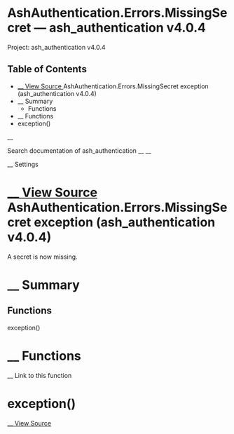 # AshAuthentication.Errors.MissingSecret — ash_authentication v4.0.4

Project: ash_authentication v4.0.4

## Table of Contents

- [ __ View Source ](external_link) AshAuthentication.Errors.MissingSecret exception (ash_authentication v4.0.4)
- __ Summary
  - Functions
- __ Functions
- exception()

__

Search documentation of ash_authentication __ __

__ Settings

#  [ __ View Source ](external_link) AshAuthentication.Errors.MissingSecret exception (ash_authentication v4.0.4)

A secret is now missing.

#  __ Summary

##  Functions

exception()

#  __ Functions

__ Link to this function

# exception()

[ __ View Source ](external_link)
